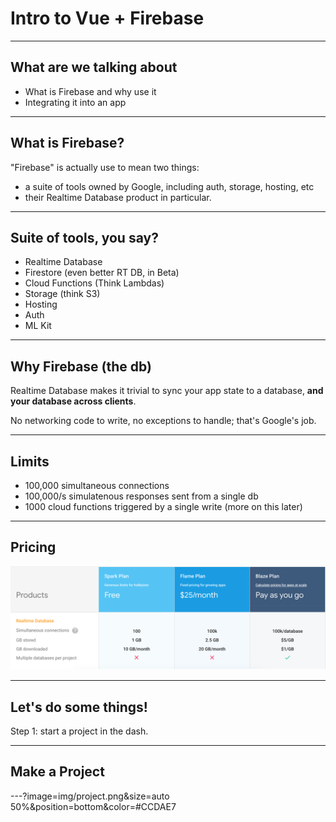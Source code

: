 # Intro to Vue + Firebase

---

## What are we talking about

* What is Firebase and why use it
* Integrating it into an app

---

## What is Firebase?

"Firebase" is actually use to mean two things:

* a suite of tools owned by Google, including auth, storage, hosting, etc
* their Realtime Database product in particular.

---

## Suite of tools, you say?

* Realtime Database
* Firestore (even better RT DB, in Beta)
* Cloud Functions (Think Lambdas)
* Storage (think S3)
* Hosting
* Auth
* ML Kit

---

## Why Firebase (the db)

Realtime Database makes it trivial to sync your app state to a database, **and your database across clients**.

No networking code to write, no exceptions to handle; that's Google's job.

---

## Limits

* 100,000 simultaneous connections
* 100,000/s simulatenous responses sent from a single db
* 1000 cloud functions triggered by a single write (more on this later)

---

## Pricing

![Foo](img/plans.png)

---

## Let's do some things!

Step 1: start a project in the dash.

---

## Make a Project

---?image=img/project.png&size=auto 50%&position=bottom&color=#CCDAE7

